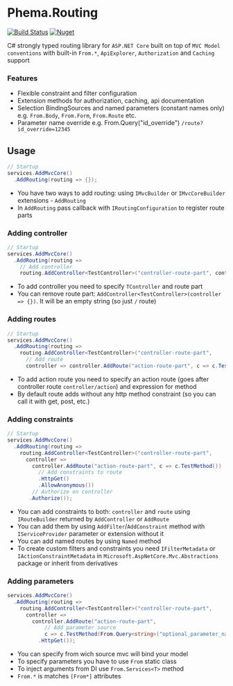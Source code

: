 # Phema.Routing

[![Build Status](https://cloud.drone.io/api/badges/phema-team/Phema.Routing/status.svg)](https://cloud.drone.io/phema-team/Phema.Routing) [![Nuget](https://img.shields.io/nuget/v/Phema.Routing.svg)](https://www.nuget.org/packages/Phema.Routing)

C# strongly typed routing library for `ASP.NET Core` built on top of `MVC Model conventions` with built-in `From.*`, `ApiExplorer`, `Authorization` and `Caching` support

### Features

- Flexible constraint and filter configuration
- Extension methods for authorization, caching, api documentation
- Selection BindingSources and named parameters (constant names only) e.g. `From.Body`, `From.Form`, `From.Route` etc.
- Parameter name override e.g. From.Query<int>("id_override") `/route?id_override=12345`

## Usage

```csharp
// Startup
services.AddMvcCore()
  .AddRouting(routing => {});
```

- You have two ways to add routing: using `IMvcBuilder` or `IMvcCoreBuilder` extensions - `AddRouting`
- In `AddRouting` pass callback with `IRoutingConfiguration` to register route parts

### Adding controller

```csharp
// Startup
services.AddMvcCore()
  .AddRouting(routing =>
    // Add controller
    routing.AddController<TestController>("controller-route-part", controller => {});
```

- To add controller you need to specify `TController` and route part
- You can remove route part: `AddController<TestController>(controller => {})`. It will be an empty string (so just `/` route)

### Adding routes

```csharp
// Startup
services.AddMvcCore()
  .AddRouting(routing =>
    routing.AddController<TestController>("controller-route-part",
      // Add route
      controller => controller.AddRoute("action-route-part", c => c.TestMethod()));
```

- To add action route you need to specify an action route (goes after controller route `controller/action`) and expression for method
- By default route adds without any http method constraint (so you can call it with get, post, etc.)

### Adding constraints

```csharp
// Startup
services.AddMvcCore()
  .AddRouting(routing =>
    routing.AddController<TestController>("controller-route-part",
      controller =>
        controller.AddRoute("action-route-part", c => c.TestMethod())
          // Add constraints to route
          .HttpGet()
          .AllowAnonymous())
        // Authorize on controller
       .Authorize());
```

- You can add constraints to both: `controller` and `route` using `IRouteBuilder` returned by `AddController` or `AddRoute`
- You can add them by using `AddFilter`/`AddConstraint` method with `IServiceProvider` parameter or extension without it
- You can add named routes by using `Named` method
- To create custom filters and constraints you need `IFilterMetadata` or `IActionConstraintMetadata` in `Microsoft.AspNetCore.Mvc.Abstractions` package or inherit from derivatives

### Adding parameters

```csharp
services.AddMvcCore()
  .AddRouting(routing =>
    routing.AddController<TestController>("controller-route-part",
      controller =>
        controller.AddRoute("action-route-part",
            // Add parameter source
            c => c.TestMethod(From.Query<string>("optional_parameter_name")))
          .HttpGet());
```

- You can specify from wich source mvc will bind your model
- To specify parameters you have to use `From` static class
- To inject arguments from DI use `From.Services<T>` method
- `From.*` is matches `[From*]` attributes
